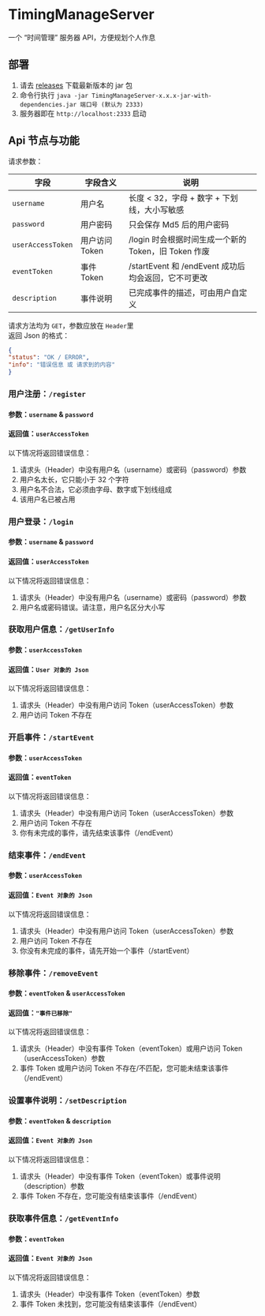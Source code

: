 # TimingManageServer
一个 “时间管理” 服务器 API，方便规划个人作息

## 部署
1. 请去 [releases](https://github.com/VergeDX/TimingManageServer/releases) 下载最新版本的 jar 包
2. 命令行执行 `java -jar TimingManageServer-x.x.x-jar-with-dependencies.jar 端口号 (默认为 2333)`
3. 服务器即在 `http://localhost:2333` 启动

## Api 节点与功能
请求参数：

|   字段   |   字段含义   |  说明  |
|  -------  |  -------  |  -------  |
|  `username`  |  用户名  |  长度 < 32，字母 + 数字 + 下划线，大小写敏感  |
|  `password`  |  用户密码  |  只会保存 Md5 后的用户密码  |
|  `userAccessToken`  |  用户访问 Token  |  /login 时会根据时间生成一个新的 Token，旧 Token 作废  |
|  `eventToken`  |  事件 Token  |  /startEvent 和 /endEvent 成功后均会返回，它不可更改  |
|  `description`  |  事件说明  |  已完成事件的描述，可由用户自定义  |

请求方法均为 `GET`，参数应放在 `Header`里  
返回 Json 的格式：

`````Json
{
"status": "OK / ERROR",
"info": "错误信息 或 请求到的内容"
}
`````

### 用户注册：`/register`
#### 参数：`username` & `password`
#### 返回值：`userAccessToken`
以下情况将返回错误信息：
1. 请求头（Header）中没有用户名（username）或密码（password）参数  
2. 用户名太长，它只能小于 32 个字符  
3. 用户名不合法，它必须由字母、数字或下划线组成  
4. 该用户名已被占用

### 用户登录：`/login`
#### 参数：`username` & `password`
#### 返回值：`userAccessToken`
以下情况将返回错误信息：
1. 请求头（Header）中没有用户名（username）或密码（password）参数
2. 用户名或密码错误。请注意，用户名区分大小写

### 获取用户信息：`/getUserInfo`
#### 参数：`userAccessToken`
#### 返回值：`User 对象的 Json`
以下情况将返回错误信息：
1. 请求头（Header）中没有用户访问 Token（userAccessToken）参数
2. 用户访问 Token 不存在

### 开启事件：`/startEvent`
#### 参数：`userAccessToken`
#### 返回值：`eventToken`
以下情况将返回错误信息：
1. 请求头（Header）中没有用户访问 Token（userAccessToken）参数
2. 用户访问 Token 不存在
3. 你有未完成的事件，请先结束该事件（/endEvent）

### 结束事件：`/endEvent`
#### 参数：`userAccessToken`
#### 返回值：`Event 对象的 Json`
以下情况将返回错误信息：
1. 请求头（Header）中没有用户访问 Token（userAccessToken）参数
2. 用户访问 Token 不存在
3. 你没有未完成的事件，请先开始一个事件（/startEvent）

### 移除事件：`/removeEvent`
#### 参数：`eventToken` & `userAccessToken`
#### 返回值：`"事件已移除"`
以下情况将返回错误信息：
1. 请求头（Header）中没有事件 Token（eventToken）或用户访问 Token（userAccessToken）参数
2. 事件 Token 或用户访问 Token 不存在/不匹配，您可能未结束该事件（/endEvent）

### 设置事件说明：`/setDescription`
#### 参数：`eventToken` & `description`
#### 返回值：`Event 对象的 Json`
以下情况将返回错误信息：
1. 请求头（Header）中没有事件 Token（eventToken）或事件说明（description）参数
2. 事件 Token 不存在，您可能没有结束该事件（/endEvent）

### 获取事件信息：`/getEventInfo`
#### 参数：`eventToken`
#### 返回值：`Event 对象的 Json`
以下情况将返回错误信息：
1. 请求头（Header）中没有事件 Token（eventToken）参数
2. 事件 Token 未找到，您可能没有结束该事件（/endEvent）